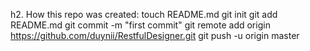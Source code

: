 


h2. How this repo was created:
touch README.md
git init
git add README.md
git commit -m "first commit"
git remote add origin https://github.com/duynii/RestfulDesigner.git
git push -u origin master

